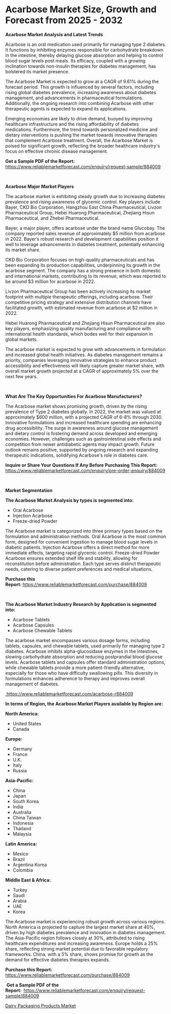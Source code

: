 <p><h1>Acarbose Market Size, Growth and Forecast from 2025 - 2032</h1></p><p><strong>Acarbose Market Analysis and Latest Trends</strong></p>
<p><p>Acarbose is an oral medication used primarily for managing type 2 diabetes. It functions by inhibiting enzymes responsible for carbohydrate breakdown in the intestine, thereby delaying glucose absorption and helping to control blood sugar levels post meals. Its efficacy, coupled with a growing inclination towards non-insulin therapies for diabetes management, has bolstered its market presence.</p><p>The Acarbose Market is expected to grow at a CAGR of 9.61% during the forecast period. This growth is influenced by several factors, including rising global diabetes prevalence, increasing awareness about diabetes management, and advancements in pharmaceutical formulations. Additionally, the ongoing research into combining Acarbose with other therapeutic agents is expected to expand its applications.</p><p>Emerging economies are likely to drive demand, buoyed by improving healthcare infrastructure and the rising affordability of diabetes medications. Furthermore, the trend towards personalized medicine and dietary interventions is pushing the market towards innovative therapies that complement Acarbose treatment. Overall, the Acarbose Market is poised for significant growth, reflecting the broader healthcare industry's focus on effective chronic disease management.</p></p>
<p><strong>Get a Sample PDF of the Report:&nbsp;</strong> <a href="https://www.reliablemarketforecast.com/enquiry/request-sample/884009?utm_campaign=2724&utm_medium=2&utm_source=Github&utm_content=ia&utm_term=08032025&utm_id=acarbose">https://www.reliablemarketforecast.com/enquiry/request-sample/884009</a></p>
<p>&nbsp;</p>
<p><strong>Acarbose Major Market Players</strong></p>
<p><p>The acarbose market is exhibiting steady growth due to increasing diabetes prevalence and rising awareness of glycemic control. Key players include Bayer, CKD Bio Corporation, Hangzhou East China Pharmaceutical, Livzon Pharmaceutical Group, Hebei Huarong Pharmaceutical, Zhejiang Hisun Pharmaceutical, and Zhebei Pharmaceutical.</p><p>Bayer, a major player, offers acarbose under the brand name Glucobay. The company reported sales revenue of approximately $5 million from acarbose in 2022. Bayer’s robust research and development capabilities position it well to leverage advancements in diabetes treatment, potentially enhancing its market share.</p><p>CKD Bio Corporation focuses on high-quality pharmaceuticals and has been expanding its production capabilities, underpinning its growth in the acarbose segment. The company has a strong presence in both domestic and international markets, contributing to its revenue, which was reported to be around $3 million for acarbose in 2022.</p><p>Livzon Pharmaceutical Group has been actively increasing its market footprint with multiple therapeutic offerings, including acarbose. Their competitive pricing strategy and extensive distribution channels have facilitated growth, with estimated revenue from acarbose at $2 million in 2022. </p><p>Hebei Huarong Pharmaceutical and Zhejiang Hisun Pharmaceutical are also key players, emphasizing quality manufacturing and compliance with international health standards, which bodes well for their expansion in global markets. </p><p>The acarbose market is expected to grow with advancements in formulation and increased global health initiatives. As diabetes management remains a priority, companies leveraging innovative strategies to enhance product accessibility and effectiveness will likely capture greater market share, with overall market growth projected at a CAGR of approximately 5% over the next few years.</p></p>
<p>&nbsp;</p>
<p><strong>What Are The Key Opportunities For Acarbose Manufacturers?</strong></p>
<p><p>The Acarbose market shows promising growth, driven by the rising prevalence of Type 2 diabetes globally. In 2022, the market was valued at approximately $600 million, with a projected CAGR of 6-8% through 2030. Innovative formulations and increased healthcare spending are enhancing drug accessibility. The surge in awareness around glucose management and dietary control is fostering demand across developed and emerging economies. However, challenges such as gastrointestinal side effects and competition from newer antidiabetic agents may impact growth. Future outlook remains positive, supported by ongoing research and expanding therapeutic indications, solidifying Acarbose's role in diabetes care.</p></p>
<p><strong>Inquire or Share Your Questions If Any Before Purchasing This Report:</strong> <a href="https://www.reliablemarketforecast.com/enquiry/pre-order-enquiry/884009?utm_campaign=2724&utm_medium=2&utm_source=Github&utm_content=ia&utm_term=08032025&utm_id=acarbose">https://www.reliablemarketforecast.com/enquiry/pre-order-enquiry/884009</a></p>
<p>&nbsp;</p>
<p><strong>Market Segmentation</strong></p>
<p><strong>The Acarbose Market Analysis by types is segmented into:</strong></p>
<p><ul><li>Oral Acarbose</li><li>Injection Acarbose</li><li>Freeze-dried Powder</li></ul></p>
<p><p>The Acarbose market is categorized into three primary types based on the formulation and administration methods. Oral Acarbose is the most common form, designed for convenient ingestion to manage blood sugar levels in diabetic patients. Injection Acarbose offers a direct method for more immediate effects, targeting rapid glycemic control. Freeze-dried Powder Acarbose ensures extended shelf life and stability, allowing for reconstitution before administration. Each type serves distinct therapeutic needs, catering to diverse patient preferences and medical situations.</p></p>
<p><strong>Purchase this Report:&nbsp;</strong><a href="https://www.reliablemarketforecast.com/purchase/884009?utm_campaign=2724&utm_medium=2&utm_source=Github&utm_content=ia&utm_term=08032025&utm_id=acarbose">https://www.reliablemarketforecast.com/purchase/884009</a></p>
<p>&nbsp;</p>
<p><strong>The Acarbose Market Industry Research by Application is segmented into:</strong></p>
<p><ul><li>Acarbose Tablets</li><li>Acarbose Capsules</li><li>Acarbose Chewable Tablets</li></ul></p>
<p><p>The acarbose market encompasses various dosage forms, including tablets, capsules, and chewable tablets, used primarily for managing type 2 diabetes. Acarbose inhibits alpha-glucosidase enzymes in the intestines, slowing carbohydrate absorption and reducing postprandial blood glucose levels. Acarbose tablets and capsules offer standard administration options, while chewable tablets provide a more patient-friendly alternative, especially for those who have difficulty swallowing pills. This diversity in formulations enhances adherence to therapy and improves overall management of diabetes.</p></p>
<p><a href="https://www.reliablemarketforecast.com/acarbose-r884009?utm_campaign=2724&utm_medium=2&utm_source=Github&utm_content=ia&utm_term=08032025&utm_id=acarbose">&nbsp;https://www.reliablemarketforecast.com/acarbose-r884009</a></p>
<p><strong>In terms of Region, the Acarbose Market Players available by Region are:</strong></p>
<p>
    <p> <strong> North America: </strong>
        <ul>
            <li>United States</li>
            <li>Canada</li>
        </ul>
        </p> 
    <p> <strong> Europe: </strong>
        <ul>
            <li>Germany</li>
            <li>France</li>
            <li>U.K.</li>
            <li>Italy</li>
            <li>Russia</li>
        </ul>
        </p> 
    <p> <strong> Asia-Pacific: </strong>
        <ul>
            <li>China</li>
            <li>Japan</li>
            <li>South Korea</li>
            <li>India</li>
            <li>Australia</li>
            <li>China Taiwan</li>
            <li>Indonesia</li>
            <li>Thailand</li>
            <li>Malaysia</li>
        </ul>
        </p> 
    <p> <strong> Latin America: </strong>
        <ul>
            <li>Mexico</li>
            <li>Brazil</li>
            <li>Argentina Korea</li>
            <li>Colombia</li>
        </ul>
        </p> 
    <p> <strong> Middle East & Africa: </strong>
        <ul>
            <li>Turkey</li>
            <li>Saudi</li>
            <li>Arabia</li>
            <li>UAE</li>
            <li>Korea</li>
        </ul>
    </p>
    </p>
<p><p>The Acarbose market is experiencing robust growth across various regions. North America is projected to capture the largest market share at 40%, driven by high diabetes prevalence and innovation in diabetes management. The Asia-Pacific region follows closely at 30%, attributed to rising healthcare expenditures and increasing awareness. Europe holds a 25% share, reflecting strong market potential due to favorable regulatory frameworks. China, with a 5% share, shows promise for growth as the demand for effective diabetes therapies expands.</p></p>
<p><strong>Purchase this Report: </strong><a href="https://www.reliablemarketforecast.com/purchase/884009?utm_campaign=2724&utm_medium=2&utm_source=Github&utm_content=ia&utm_term=08032025&utm_id=acarbose">https://www.reliablemarketforecast.com/purchase/884009</a></p>
<p>&nbsp;<strong>Get a Sample PDF of the Report:&nbsp;&nbsp;</strong><a href="https://www.reliablemarketforecast.com/enquiry/request-sample/884009?utm_campaign=2724&utm_medium=2&utm_source=Github&utm_content=ia&utm_term=08032025&utm_id=acarbose">https://www.reliablemarketforecast.com/enquiry/request-sample/884009</a></p>
<p><strong></strong></p>
<p><p><a href="https://github.com/waverlyam689/Market-Research-Report-List-1/blob/main/dairy-packaging-products-market.md?utm_campaign=2724&utm_medium=2&utm_source=Github&utm_content=ia&utm_term=08032025&utm_id=acarbose">Dairy Packaging Products Market</a></p></p>
